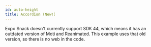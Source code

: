 ```yaml
---
id: auto-height
title: Accordion (New!)
---
```


Expo Snack doesn't currently support SDK 44, which means it has an outdated version of Moti and Reanimated. This example uses that old version, so there is no web in the code.

<div data-snack-id="@nandorojo/moti-animate-height" data-snack-platform="mydevice" data-snack-preview="true" data-snack-theme="dark" style={{"overflow":"hidden",background:"#212121",border:"1px solid var(--color-border)",borderRadius:"4px",height:"505px",width:"100%"}}></div>
<script async src="https://snack.expo.dev/embed.js"></script>

